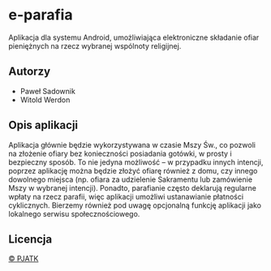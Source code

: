 # e-parafia

Aplikacja dla systemu Android, umożliwiająca elektroniczne składanie ofiar pieniężnych na rzecz wybranej wspólnoty religijnej.

## Autorzy

- Paweł Sadownik
- Witold Werdon


## Opis aplikacji

Aplikacja głównie będzie wykorzystywana w czasie Mszy Św., co pozwoli na złożenie ofiary bez konieczności posiadania gotówki, w prosty i bezpieczny sposób. To nie jedyna możliwość – w przypadku innych intencji, poprzez aplikację można będzie złożyć ofiarę również z domu, czy innego dowolnego miejsca (np. ofiara za udzielenie Sakramentu lub zamówienie Mszy w wybranej intencji). Ponadto, parafianie często deklarują regularne wpłaty na rzecz parafii, więc aplikacji umożliwi ustanawianie płatności cyklicznych. Bierzemy również pod uwagę opcjonalną funkcję aplikacji jako lokalnego serwisu społecznościowego.

## Licencja
[© PJATK](https://choosealicense.com/)

